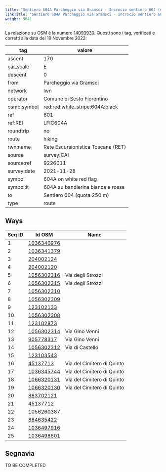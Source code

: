 ```yaml
---
title: "Sentiero 604A Parcheggio via Gramsci - Incrocio sentiero 604 (quota 250 m)"
linkTitle: "Sentiero 604A Parcheggio via Gramsci - Incrocio sentiero 604 (quota 250 m)"
weight: 5041
---
```


La relazione su OSM è la numero [14093930]. Questi sono i tag, verificati e corretti alla data del 19 Novembre 2022:

| tag         | valore                                        |
|-------------|-----------------------------------------------|
| ascent      | 170                                           |
| cai_scale   | E                                             |
| descent     | 0                                             |
| from        | Parcheggio via Gramsci                        |
| network     | lwn                                           |
| operator    | Comune di Sesto Fiorentino                    |
| osmc:symbol | red:red:white_stripe:604A:black               |
| ref         | 601                                           |
| ref:REI     | LFIC604A                                      |
| roundtrip   | no                                            |
| route       | hiking                                        |
| rwn:name    | Rete Escursionistica Toscana (RET)            |
| source      | survey:CAI                                    |
| source:ref  | 9226011                                       |
| survey:date | 2021-11-28                                    |
| symbol      | 604A on white red flag                        |
| symbol:it   | 604A su bandierina bianca e rossa             |
| to          | Sentiero 604 (quota 250 m)                    |
| type        | route                                         |

## Ways

| Seq ID | Id OSM       | Name                        |
|--------|--------------|-----------------------------|
|  1     | [1036340976] |                             |
|  2     | [1036341379] |                             |
|  3     | [204002124]  |                             |
|  4     | [204002120]  |                             |
|  5     | [1056302316] | Via degli Strozzi           |
|  6     | [1056302315] | Via degli Strozzi           |
|  7     | [1056302310] |                             |
|  8     | [1056302309] |                             |
|  9     | [123102133]  |                             |
| 10     | [1056302308] |                             |
| 11     | [123102873]  |                             |
| 12     | [1056302314] | Via Gino Venni              |
| 13     | [905778317]  | Via Gino Venni              |
| 14     | [1056302312] | Via di Castello             |
| 15     | [123103543]  |                             |
| 16     | [45137713]   | Via del Cimitero di Quinto  |
| 17     | [1036345744] | Via del Cimitero di Quinto  |
| 18     | [1066320131] | Via del Cimitero di Quinto  |
| 19     | [1066320130] | Via del Cimitero di Quinto  |
| 20     | [883702121]  |                             |
| 21     | [45137712]   |                             |
| 22     | [1056260387] |                             |
| 23     | [884635422]  |                             |
| 24     | [1036497916] |                             |
| 25     | [1036498601] |                             |

## Segnavia

TO BE COMPLETED

[14093930]:https://www.openstreetmap.org/relation/14093930

[1036340976]:https://www.openstreetmap.org/way/1036340976
[1036341379]:https://www.openstreetmap.org/way/1036341379
[204002124]:https://www.openstreetmap.org/way/204002124
[204002120]:https://www.openstreetmap.org/way/204002120
[1056302316]:https://www.openstreetmap.org/way/1056302316
[1056302315]:https://www.openstreetmap.org/way/1056302315
[1056302310]:https://www.openstreetmap.org/way/1056302310
[1056302309]:https://www.openstreetmap.org/way/1056302309
[123102133]:https://www.openstreetmap.org/way/123102133
[1056302308]:https://www.openstreetmap.org/way/1056302308
[123102873]:https://www.openstreetmap.org/way/123102873
[1056302314]:https://www.openstreetmap.org/way/1056302314
[905778317]:https://www.openstreetmap.org/way/905778317
[1056302312]:https://www.openstreetmap.org/way/1056302312
[123103543]:https://www.openstreetmap.org/way/123103543
[45137713]:https://www.openstreetmap.org/way/45137713
[1036345744]:https://www.openstreetmap.org/way/1036345744
[1066320131]:https://www.openstreetmap.org/way/1066320131
[1066320130]:https://www.openstreetmap.org/way/1066320130
[883702121]:https://www.openstreetmap.org/way/883702121
[45137712]:https://www.openstreetmap.org/way/45137712
[1056260387]:https://www.openstreetmap.org/way/1056260387
[884635422]:https://www.openstreetmap.org/way/884635422
[1036497916]:https://www.openstreetmap.org/way/1036497916
[1036498601]:https://www.openstreetmap.org/way/1036498601

